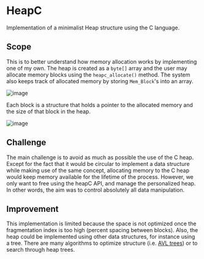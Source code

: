 # HeapC
Implementation of a minimalist Heap structure using the C language.

## Scope
This is to better understand how memory allocation works by implementing one of my own. The heap is created as a `byte[]` array and the user may allocate memory blocks using the `heapc_allocate()` method. The system also keeps track of allocated memory by storing `Mem_Block`'s into an array.

![image](https://github.com/arcvelit/HeapC/assets/86175300/a009e71b-ce2a-4532-ac56-bc539388659b)

 Each block is a structure that holds a pointer to the allocated memory and the size of that block in the heap.

![image](https://github.com/arcvelit/HeapC/assets/86175300/66be1c66-bae3-4fc7-9306-61c283c085e0)


## Challenge

The main challenge is to avoid as much as possible the use of the C heap. Except for the fact that it would be circular to implement a data structure while making use of the same concept, allocating memory to the C heap would keep memory available for the lifetime of the process. However, we only want to free using the heapC API, and manage the personalized heap. In other words, the aim was to control absolutely all data manipulation.


## Improvement
This implementation is limited because the space is not optimized once the fragmentation index is too high (percent spacing between blocks). Also, the heap could be implemented using other data structures, for instance using a tree. There are many algorithms to optimize structure (i.e. [AVL trees](https://en.wikipedia.org/wiki/AVL_tree)) or to search through heap trees. 
